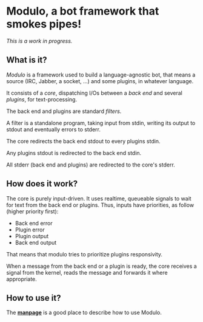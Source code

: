 # Modulo, a bot framework that smokes pipes!

_This is a work in progress._

## What is it?

*Modulo* is a framework used to build a language-agnostic bot, that means 
a source (IRC, Jabber, a socket, ...) and some plugins, in whatever language.

It consists of a *core*, dispatching I/Os between a *back end* and several 
*plugins*, for text-processing.

The back end and plugins are standard *filters*.

A filter is a standalone program, taking input from stdin, writing its output 
to stdout and eventually errors to stderr.

The core redirects the back end stdout to every plugins stdin.

Any plugins stdout is redirected to the back end stdin.

All stderr (back end and plugins) are redirected to the core's stderr.

## How does it work?

The core is purely input-driven. It uses realtime, queueable signals to wait 
for text from the back end or plugins. Thus, inputs have priorities, as follow 
(higher priority first):

  * Back end error
  * Plugin error
  * Plugin output
  * Back end output

That means that modulo tries to prioritize plugins responsivity.

When a message from the back end or a plugin is ready, the core receives 
a signal from the kernel, reads the message and forwards it where appropriate.

## How to use it?

The [**manpage**](http://vivien.github.io/modulo) is a good place to describe 
how to use Modulo.
